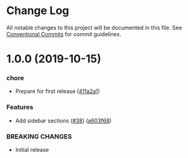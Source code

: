 # Change Log

All notable changes to this project will be documented in this file.
See [Conventional Commits](https://conventionalcommits.org) for commit guidelines.

# 1.0.0 (2019-10-15)


### chore

* Prepare for first release ([411a2a1](https://github.com/cultureamp/kaizen-design-system/commit/411a2a11eec5fb8d5705989851a3d6e2255041f8))


### Features

* Add sidebar sections ([#38](https://github.com/cultureamp/kaizen-design-system/issues/38)) ([a603f68](https://github.com/cultureamp/kaizen-design-system/commit/a603f68678bca9aca918f893a46a00b356830dd5))


### BREAKING CHANGES

* Initial release
